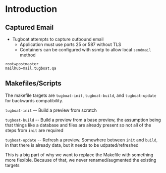 # Introduction

## Captured Email

* Tugboat attempts to capture outbound email
    * Application must use ports 25 or 587 without TLS
    * Containers can be configured with ssmtp to allow local `sendmail` method

```
root=postmaster
mailhub=mail.tugboat.qa
```

## Makefiles/Scripts

The makefile targets are `tugboat-init`, `tugboat-build`, and `tugboat-update` for backwards compatibility.

`tugboat-init` -- Build a preview from scratch

`tugboat-build` -- Build a preview from a base preview, the assumption being that things like a database and files are already present so not all of the steps from `init` are required

`tugboat-update` -- Refresh a preview. Somewhere between `init` and `build`, in that there is already data, but it needs to be udpated/refreshed

This is a big part of why we want to replace the Makefile with something more flexible. Because of that, we never renamed/augmented the existing targets